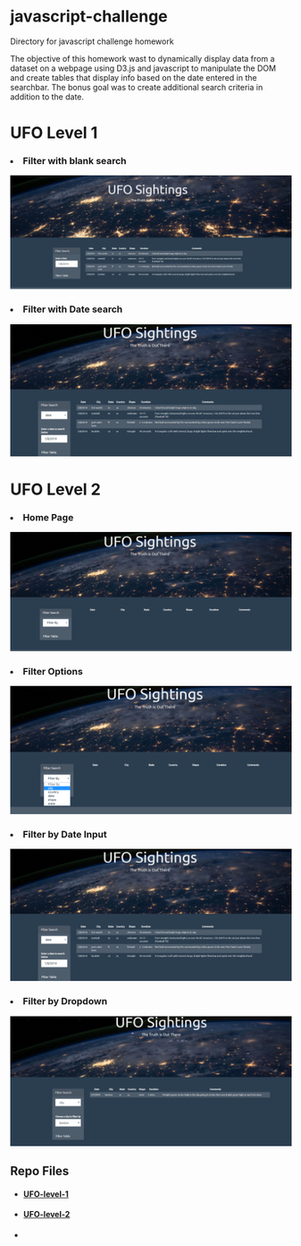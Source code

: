 # javascript-challenge
Directory for javascript challenge homework
<p> The objective of this homework wast to dynamically display data from a dataset on a webpage using D3.js and javascript to manipulate the DOM and create tables that display info based on the date entered in the searchbar. The bonus goal was to create additional search criteria in addition to the date. </p>

<h1>UFO Level 1</h1>

<h3><li>Filter with blank search</li></h3>
  <img src = "https://github.com/UncleBacon/javascript-challenge/blob/master/images/Level_1_search.PNG" alt = "Blank search" title =    "Blank Search">

<h3><li>Filter with Date search</li></h3>
  <img src = "https://github.com/UncleBacon/javascript-challenge/blob/master/images/level_2_date_search.PNG" alt = "Date search" title =    "Date Search">

<h1>UFO Level 2</h1>

<h3><li>Home Page</li></h3>
  <img src = "https://github.com/UncleBacon/javascript-challenge/blob/master/images/level_2_home.PNG" alt = "Home Page" title = "Home Page">

<h3><li>Filter Options</li></h3>
  <img src = "https://github.com/UncleBacon/javascript-challenge/blob/master/images/level_2_searchoptions.PNG" alt = "Filter by" title =    "Filter By">
  
  <h3><li>Filter by Date Input</li></h3>
  <img src = "https://github.com/UncleBacon/javascript-challenge/blob/master/images/level_2_date_search.PNG" alt = "Filter by date" title =    "Filter By Date">
  
  <h3><li>Filter by Dropdown</li></h3>
  <img src = "https://github.com/UncleBacon/javascript-challenge/blob/master/images/level_2_key_search.PNG" alt = "Filter by dropdown" title =    "Filter By dropdown">
       
<h2>Repo Files</h2>
<ul>
  <li><h4><a href="https://github.com/UncleBacon/javascript-challenge/tree/master/UFO-level-1">UFO-level-1</a></h4></li>
  <li><h4><a href="https://github.com/UncleBacon/javascript-challenge/tree/master/UFO-level-2">UFO-level-2</a></h4></li>
  <li><h4><a href="https://github.com/UncleBacon/javascript-challenge/tree/master/images>Images</a></h4></li>
</ul>
